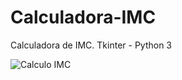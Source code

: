 # Calculadora-IMC
Calculadora de IMC. Tkinter - Python 3


![Calculo IMC](https://github.com/EneKingDev/Calculadora-IMC/assets/121781573/6f7e262c-24f8-4070-8a06-8510a7c7b573)
